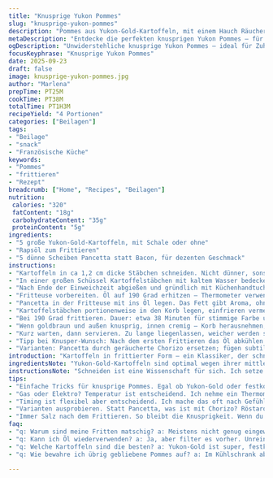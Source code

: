 ```yaml
---
title: "Knusprige Yukon Pommes"
slug: "knusprige-yukon-pommes"
description: "Pommes aus Yukon-Gold-Kartoffeln, mit einem Hauch Räucherspeck, zweimal gebadet zum maximalen Knusper. Kaltes Einweichen bis zu 22 Stunden, um Stärke rauszuziehen. Frittieren bei 190°C; das Öl blubbert, wenn Wasser verdampft. Stäbchenform etwa 1,2 cm dick. Leichter Tausch des Specks gegen Pancetta, für etwas mehr Würze. Ohne Eier u Gluten, aber mit voller Geschmackskraft. Auf dass sie außen knusprig, innen samtig bleiben. Nicht zu dünn schneiden, sonst verbrennen sie, nicht zu dick, sonst matschig. Timing variabel, Auge und Gefühl entscheiden. Klassisch, robust und mit eigener Note."
metaDescription: "Entdecke die perfekten knusprigen Yukon Pommes – für jeden Gourmet und Frittenliebhaber ein absolutes Muss in der Küche"
ogDescription: "Unwiderstehliche knusprige Yukon Pommes – ideal für Zuhause. Entdecke wertvolle Tipps und Tricks für das perfekte Frittieren."
focusKeyphrase: "Knusprige Yukon Pommes"
date: 2025-09-23
draft: false
image: knusprige-yukon-pommes.jpg
author: "Marlena"
prepTime: PT25M
cookTime: PT38M
totalTime: PT1H3M
recipeYield: "4 Portionen"
categories: ["Beilagen"]
tags:
- "Beilage"
- "snack"
- "Französische Küche"
keywords:
- "Pommes"
- "frittieren"
- "Rezept"
breadcrumb: ["Home", "Recipes", "Beilagen"]
nutrition: 
 calories: "320"
 fatContent: "18g"
 carbohydrateContent: "35g"
 proteinContent: "5g"
ingredients:
- "5 große Yukon-Gold-Kartoffeln, mit Schale oder ohne"
- "Rapsöl zum Frittieren"
- "5 dünne Scheiben Pancetta statt Bacon, für dezenten Geschmack"
instructions:
- "Kartoffeln in ca 1,2 cm dicke Stäbchen schneiden. Nicht dünner, sonst knusprig zu schnell verbrennt. Messer vor Gebrauch scharf schärfen, nichts nervt mehr als zerbröckelte Kanten."
- "In einer großen Schüssel Kartoffelstäbchen mit kaltem Wasser bedecken. Mindestens 30 Minuten, besser bis zu 22 Stunden im Kühlschrank ziehen lassen. Stärke entweicht, sorgt später für bessere Knusprigkeit."
- "Nach Ende der Einweichzeit abgießen und gründlich mit Küchenhandtuch trocken tupfen. Das Trocknen ist entscheidend. Feuchtigkeit ist der Feind der knusprigen Oberfläche."
- "Fritteuse vorbereiten. Öl auf 190 Grad erhitzen – Thermometer verwenden. Öl heiß genug, aber nicht rauchend."
- "Pancetta in der Fritteuse mit ins Öl legen. Das Fett gibt Aroma, ohne den Geschmack zu überlagern. Nicht zu viel, sonst wird es fettig."
- "Kartoffelstäbchen portionenweise in den Korb legen, einfrieren vermeiden, gleich frisch. Korb in kaltes Öl eintauchen; das Blubbern zeigt, dass Wasser verdampft."
- "Bei 190 Grad frittieren. Dauer: etwa 38 Minuten für stimmige Farbe und Knusprigkeit. Zwischendurch wenden. Der Ton des Öl-Bubble ist ein guter Indikator."
- "Wenn goldbraun und außen knusprig, innen cremig – Korb herausnehmen, auf Küchenpapier abtropfen lassen. Salz sofort darüber streuen, damit es haftet."
- "Kurz warten, dann servieren. Zu lange liegenlassen, weicher werden sie schnell. Essen heiß – sonst schmeckt das Aroma nicht."
- "Tipp bei Knusper-Wunsch: Nach dem ersten Frittieren das Öl abkühlen lassen, dann zweite Runde kurz drin backen, 2–3 Minuten bei 190 Grad. Doppelte Frittur, mehr Crunch."
- "Varianten: Pancetta durch geräucherte Chorizo ersetzen; fügen subtile Würze hinzu. Rapsöl kann durch Erdnussöl ersetzt werden, höherer Rauchpunkt, minimaler Eigengeschmack."
introduction: "Kartoffeln in frittierter Form – ein Klassiker, der schnell in die Irre gehen kann. Ich habe gelernt, dass das Einweichen im kalten Wasser die Knusprigkeit maßgeblich beeinflusst. Stärkerückhalt begünstigt matschige Pommes. Yukon-Gold ist mein Favorit wegen der festen, leicht cremigen Textur, die außen richtig kross werden kann. Bei Bacon bin ich auf Pancetta umgestiegen; nicht jeder mag den intensiven Rauch, und Pancetta gibt eine milde, fast salzige Note, die gut mit den Kartoffeln harmoniert. Wasser raus, Öl heiß genug, und der Klang beim Frittieren sagen mehr als diese starren Zeiten. Wer seine Fritten liebt, muss auf die Details achten – die Balance zwischen außen kross und innen zart ist trickreich."
ingredientsNote: "Yukon-Gold-Kartoffeln sind optimal wegen ihrer mittleren Stärke. Wer keine hat, kann mehlige Kartoffeln wählen, doch wird das Ergebnis anders, weniger fest. Das Öl sollte einen hohen Rauchpunkt haben, sonst entsteht schneller unangenehmes Aroma. Rapsöl oder Erdnussöl sind Klassiker, Sonnenblumenöl funktioniert ebenfalls, wenn frisch. Pancetta bringt ein anderes Muster als Bacon – weniger Rauch, eher würzig-salzig. Wer es vegan will, lässt Pancetta weg oder nimmt geräuchertes Paprikapulver für Umami. Wichtig: Einweichen zieht Stärke aus der Oberfläche, verhindert Klumpen. Nicht zu kurz und nicht zu lange – 30 Minuten bis 22 Stunden ist spannend. Wer ein bisschen Zeit übrig hat, kühlt für einen langen Effekt."
instructionsNote: "Schneiden ist eine Wissenschaft für sich. Ich setze auf scharfe Messer und einheitliche Stäbchen, sonst kocht ungleichmäßig. Einweichen im Wasser macht den größten Unterschied – ich habe es einmal vergessen, endete im fetten Matschebrei. Trocknen nicht vernachlässigen; Feuchtigkeit im Öl bringt Spritzen und weiche Pommes. Die Temperatur kontrollieren ist Pflicht. Thermometer hilft, Hitze konstant zu halten. Geräusche des Öls sind wichtiger als Timer: Blubbern heißt Wasser verdampft, sobald es leiser wird, bräunt es schnell. Pancetta mit ins Öl – Fettinhalt verbessert Geschmacksabgabe. Pommes in Portionen frittieren, sonst kühlt das Öl zu stark ab. Nachbrennen für besonders knusprige Pommes klappt bei niedrigeren Mengen gut, aber ohne Übertreiben – sonst außen schwarz, innen roh. Immer Salz direkt nach dem Frittieren – kein späteres Nachsalzen."
tips:
- "Einfache Tricks für knusprige Pommes. Egal ob Yukon-Gold oder festkochend. Wichtig: lange Einweichzeit, mindestens 30 Minuten. Jeanne hat das selbst erlebt, zusätzlich bis zu 22 Stunden ist optimal. Feuchtigkeit rauben. Zu viel Wasser, Fritten matschig. Kaltes Wasser macht den Unterschied."
- "Gas oder Elektro? Temperatur ist entscheidend. Ich nehme ein Thermometer. Öl auf 190 Grad. Kein Rauch, nur Blubbern. Die Geräusche sind wichtig. Lauft das Öl leise, bräunen die Pommes schnell. Nicht warten, sondern sofort ins heiße Öl. Manchmal drehe ich die Fritten um; klopf darauf, hören ob es knusprig klingt."
- "Timing ist flexibel aber entscheidend. Ich mache das oft nach Gefühl. Goldbraun und knusprig bedeutet, sofort raus damit. Drimmling ist toll, aber genau richtig. Bei den ersten Versuchen habe ich sie zu früh rausgenommen. Jetzt habe ich gelernt, Geduld bringt die besten Ergebnisse."
- "Varianten ausprobieren. Statt Pancetta, was ist mit Chorizo? Röstaromen intensiv, ergänzt alles. Ich habe oft mit Erdnussöl gearbeitet, hitzebeständig. Experimentieren bedeutet manchmal neue Wege zu gehen. Nicht immer der dickste Geschmack muss sein, manchmal einfachheit siegt."
- "Immer Salz nach dem Frittieren. So bleibt die Knusprigkeit. Wenn du es vergisst, schau, die Pommes werden weich. Manchmal mache ich sogar ein bisschen Knoblauchpulver drüber, das verstärkt Aromen. Schnappen, genießen, direkt servieren. Schnelligkeit ist der Schlüssel."
faq:
- "q: Warum sind meine Fritten matschig? a: Meistens nicht genug eingeweicht. Stärke muss raus. Denk an das Wasser, 30 Minuten ist Minimum, 22 Stunden ideal. Und vergessen, gut zu trocknen."
- "q: Kann ich Öl wiederverwenden? a: Ja, aber filter es vorher. Unreinheiten bleiben zurück, erst wenn es zu stark geruch hat. Kommt drauf an, wie oft frittiert, dann wegschütten. Neue Qualität ist besser."
- "q: Welche Kartoffeln sind die besten? a: Yukon-Gold ist super, festkochend. Mehlige sind oft nicht optimal, bröseln schnell. Wenn keine vorhanden, dann nimm festkochende. Geht auch aber nicht perfekt."
- "q: Wie bewahre ich übrig gebliebene Pommes auf? a: Im Kühlschrank aber nicht mehr als einen Tag. Einfach im Backofen aufwärmen, macht sie wieder knusprig. Mikrowelle ist keine gute Idee, wird weich. Manchmal friere ich Reste ein."

---
```

